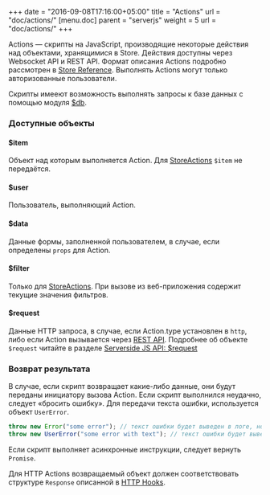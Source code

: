 +++
date = "2016-09-08T17:16:00+05:00"
title = "Actions"
url = "doc/actions/"
[menu.doc]
    parent = "serverjs"
    weight = 5
    url = "doc/actions/"
+++

Actions&nbsp;&mdash; скрипты на JavaScript, производящие некоторые действия над объектами, хранящимися в Store.
Действия доступны через Websocket API и REST API. Формат описания Actions подробно рассмотрен в [Store Reference](/site/doc/store_reference/#actions).
Выполнять Actions могут только авторизованные пользователи.

Скрипты имееют возможность выполнять запросы к базе данных с помощью модуля [$db](/site/doc/db/).

### Доступные объекты

#### $item

Объект над которым выполняется Action. Для [StoreActions](/site/doc/store_reference/#storeactions) `$item` не передаётся.

#### $user

Пользователь, выполняющий Action.

#### $data

Данные формы, заполненной пользователем, в случае, если определены `props` для Action.

#### $filter

Только для [StoreActions](/site/doc/store_reference/#storeactions). При вызове из веб-приложения содержит текущие значения фильтров.

#### $request

Данные HTTP запроса, в случае, если Action.type установлен в `http`, либо если Action вызывается через [REST API](/site/doc/httprest/).
Подробнее об объекте `$request` читайте в разделе [Serverside JS API: $request](/site/doc/request/)

### Возврат результата

В случае, если скрипт возвращает какие-либо данные, они будут переданы инициатору вызова Action.
Если скрипт выполнился неудачно, следует &laquo;бросить ошибку&raquo;. Для передачи текста ошибки,
используется объект `UserError`.

```JavaScript
throw new Error("some error"); // текст ошибки будет выведен в логе, но не передан инициатору.
throw new UserError("some error with text"); // текст ошибки будет выведен в логе, и передан инициатору.
```

Если скрипт выполняет асинхронные инструкции, следует вернуть `Promise`.

Для HTTP Actions возвращаемый объект должен соответствовать структуре `Response` описанной в  [HTTP Hooks](/site/doc/httphooks/#structure).